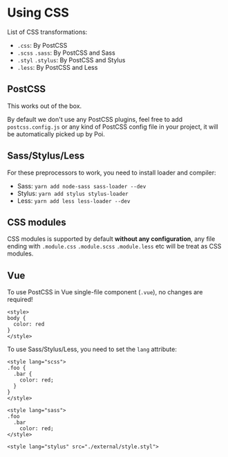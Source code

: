 # Using CSS

List of CSS transformations:

- `.css`: By PostCSS
- `.scss` `.sass`: By PostCSS and Sass
- `.styl` `.stylus`: By PostCSS and Stylus
- `.less`: By PostCSS and Less

## PostCSS

This works out of the box.

By default we don't use any PostCSS plugins, feel free to add `postcss.config.js` or any kind of PostCSS config file in your project, it will be automatically picked up by Poi.

## Sass/Stylus/Less

For these preprocessors to work, you need to install loader and compiler:

- Sass: `yarn add node-sass sass-loader --dev`
- Stylus: `yarn add stylus stylus-loader`
- Less: `yarn add less less-loader --dev`

## CSS modules

CSS modules is supported by default __without any configuration__, any file ending with `.module.css` `.module.scss` `.module.less` etc will be treat as CSS modules.

## Vue

To use PostCSS in Vue single-file component (`.vue`), no changes are required!

```vue
<style>
body {
  color: red
}
</style>
```

To use Sass/Stylus/Less, you need to set the `lang` attribute:

```vue
<style lang="scss">
.foo {
  .bar {
    color: red;
  }
}
</style>

<style lang="sass">
.foo
  .bar
    color: red;
</style>

<style lang="stylus" src="./external/style.styl">
```
